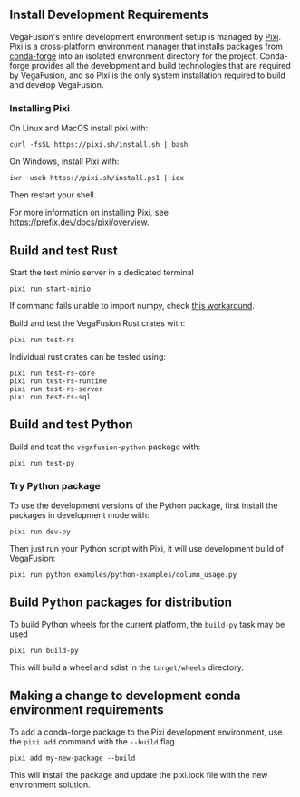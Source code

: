 ## Install Development Requirements
VegaFusion's entire development environment setup is managed by [Pixi](https://prefix.dev/docs/pixi/overview).  Pixi is a cross-platform environment manager that installs packages from [conda-forge](https://conda-forge.org/) into an isolated environment directory for the project. Conda-forge provides all the development and build technologies that are required by VegaFusion, and so Pixi is the only system installation required to build and develop VegaFusion.

### Installing Pixi
On Linux and MacOS install pixi with:

```
curl -fsSL https://pixi.sh/install.sh | bash
```

On Windows, install Pixi with:
```
iwr -useb https://pixi.sh/install.ps1 | iex
```

Then restart your shell. 

For more information on installing Pixi, see https://prefix.dev/docs/pixi/overview.

## Build and test Rust

Start the test minio server in a dedicated terminal

```
pixi run start-minio
```

If command fails unable to import numpy, check [this workaround](https://github.com/conda-forge/numpy-feedstock/issues/347#issuecomment-2779297248).

Build and test the VegaFusion Rust crates with:

```
pixi run test-rs
```

Individual rust crates can be tested using:
```
pixi run test-rs-core
pixi run test-rs-runtime
pixi run test-rs-server
pixi run test-rs-sql
```

## Build and test Python

Build and test the `vegafusion-python` package with:

```
pixi run test-py
```

### Try Python package
To use the development versions of the Python package, first install the packages in development mode with:

```
pixi run dev-py
```

Then just run your Python script with Pixi, it will use development build of VegaFusion:

```
pixi run python examples/python-examples/column_usage.py
```


## Build Python packages for distribution
To build Python wheels for the current platform, the `build-py` task may be used

```
pixi run build-py
```
This will build a wheel and sdist in the `target/wheels` directory.



## Making a change to development conda environment requirements
To add a conda-forge package to the Pixi development environment, use the `pixi add` command with the `--build` flag

```
pixi add my-new-package --build
```

This will install the package and update the pixi.lock file with the new environment solution.
